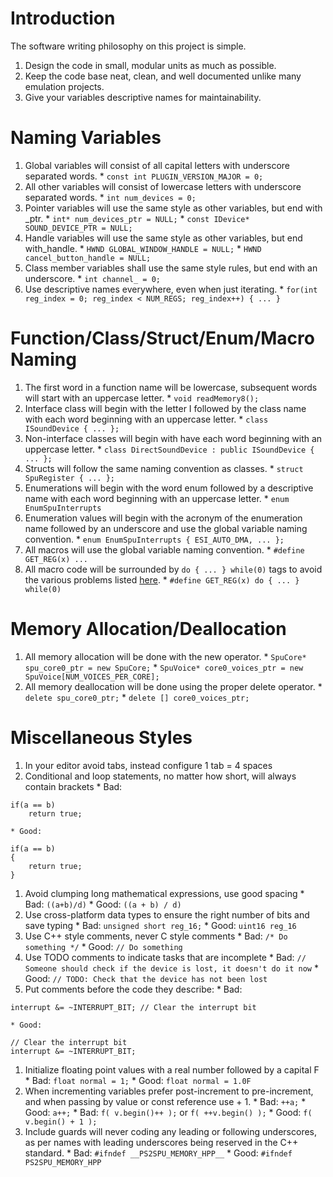 # Introduction #

The software writing philosophy on this project is simple.
  1. Design the code in small, modular units as much as possible.
  1. Keep the code base neat, clean, and well documented unlike many emulation projects.
  1. Give your variables descriptive names for maintainability.

# Naming Variables #

  1. Global variables will consist of all capital letters with underscore separated words.
    * `const int PLUGIN_VERSION_MAJOR = 0;`
  1. All other variables will consist of lowercase letters with underscore separated words.
    * `int num_devices = 0;`
  1. Pointer variables will use the same style as other variables, but end with _ptr.
    * `int* num_devices_ptr = NULL;`
    * `const IDevice* SOUND_DEVICE_PTR = NULL;`
  1. Handle variables will use the same style as other variables, but end with_handle.
    * `HWND GLOBAL_WINDOW_HANDLE = NULL;`
    * `HWND cancel_button_handle = NULL;`
  1. Class member variables shall use the same style rules, but end with an underscore.
    * `int channel_ = 0;`
  1. Use descriptive names everywhere, even when just iterating.
    * `for(int reg_index = 0; reg_index < NUM_REGS; reg_index++) { ... }`

# Function/Class/Struct/Enum/Macro Naming #

  1. The first word in a function name will be lowercase, subsequent words will start with an uppercase letter.
    * `void readMemory8();`
  1. Interface class will begin with the letter I followed by the class name with each word beginning with an uppercase letter.
    * `class ISoundDevice { ... };`
  1. Non-interface classes will begin with have each word beginning with an uppercase letter.
    * `class DirectSoundDevice : public ISoundDevice { ... };`
  1. Structs will follow the same naming convention as classes.
    * `struct SpuRegister { ... };`
  1. Enumerations will begin with the word enum followed by a descriptive name with each word beginning with an uppercase letter.
    * `enum EnumSpuInterrupts`
  1. Enumeration values will begin with the acronym of the enumeration name followed by an underscore and use the global variable naming convention.
    * `enum EnumSpuInterrupts { ESI_AUTO_DMA, ... };`
  1. All macros will use the global variable naming convention.
    * `#define GET_REG(x) ...`
  1. All macro code will be surrounded by `do { ... } while(0)` tags to avoid the various problems listed [here](http://kernelnewbies.org/FAQ/DoWhile0).
    * `#define GET_REG(x) do { ... } while(0)`

# Memory Allocation/Deallocation #

  1. All memory allocation will be done with the new operator.
    * `SpuCore* spu_core0_ptr = new SpuCore;`
    * `SpuVoice* core0_voices_ptr = new SpuVoice[NUM_VOICES_PER_CORE];`
  1. All memory deallocation will be done using the proper delete operator.
    * `delete spu_core0_ptr;`
    * `delete [] core0_voices_ptr;`

# Miscellaneous Styles #

  1. In your editor avoid tabs, instead configure 1 tab = 4 spaces
  1. Conditional and loop statements, no matter how short, will always contain brackets
    * Bad:
```
if(a == b)
    return true;
```
    * Good:
```
if(a == b)
{
    return true;
}
```
  1. Avoid clumping long mathematical expressions, use good spacing
    * Bad: `((a+b)/d)`
    * Good: `((a + b) / d)`
  1. Use cross-platform data types to ensure the right number of bits and save typing
    * Bad: `unsigned short reg_16;`
    * Good: `uint16 reg_16`
  1. Use C++ style comments, never C style comments
    * Bad: `/* Do something */`
    * Good: `// Do something`
  1. Use TODO comments to indicate tasks that are incomplete
    * Bad: `// Someone should check if the device is lost, it doesn't do it now`
    * Good: `// TODO: Check that the device has not been lost`
  1. Put comments before the code they describe:
    * Bad:
```
interrupt &= ~INTERRUPT_BIT; // Clear the interrupt bit
```
    * Good:
```
// Clear the interrupt bit
interrupt &= ~INTERRUPT_BIT;
```
  1. Initialize floating point values with a real number followed by a capital F
    * Bad: `float normal = 1;`
    * Good: `float normal = 1.0F`
  1. When incrementing variables prefer post-increment to pre-increment, and when passing by value or const reference use + 1.
    * Bad: `++a;`
    * Good: `a++;`
    * Bad: `f( v.begin()++ );` or `f( ++v.begin() );`
    * Good: `f( v.begin() + 1 );`
  1. Include guards will never coding any leading or following underscores, as per names with leading underscores being reserved in the C++ standard.
    * Bad: `#ifndef __PS2SPU_MEMORY_HPP__`
    * Good: `#ifndef PS2SPU_MEMORY_HPP`